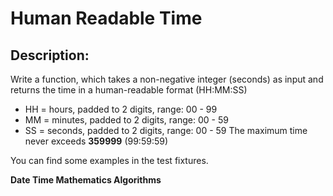 # Human Readable Time
## Description:
Write a function, which takes a non-negative integer (seconds) as input and returns the time in a human-readable format (HH:MM:SS)

- HH = hours, padded to 2 digits, range: 00 - 99
- MM = minutes, padded to 2 digits, range: 00 - 59
- SS = seconds, padded to 2 digits, range: 00 - 59
The maximum time never exceeds __359999__ (99:59:59)

You can find some examples in the test fixtures.

**Date Time Mathematics Algorithms**